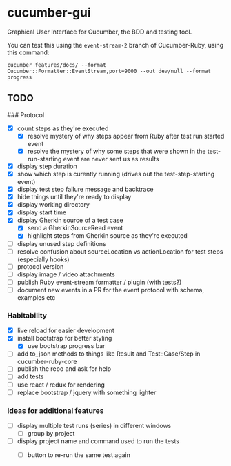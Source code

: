 # cucumber-gui

Graphical User Interface for Cucumber, the BDD and testing tool.

You can test this using the `event-stream-2` branch of Cucumber-Ruby, using this command:

    cucumber features/docs/ --format Cucumber::Formatter::EventStream,port=9000 --out dev/null --format progress

## TODO

### Protocol

- [x] count steps as they're executed
  - [x] resolve mystery of why steps appear from Ruby after test run started event
  - [x] resolve the mystery of why some steps that were shown in the test-run-starting event are never sent us as results
- [x] display step duration
- [x] show which step is curently running (drives out the test-step-starting event)
- [x] display test step failure message and backtrace
- [x] hide things until they're ready to display
- [x] display working directory
- [x] display start time
- [x] display Gherkin source of a test case
  - [x] send a GherkinSourceRead event
  - [x] highlight steps from Gherkin source as they're executed
- [ ] display unused step definitions
- [ ] resolve confusion about sourceLocation vs actionLocation for test steps (especially hooks)
- [ ] protocol version
- [ ] display image / video attachments
- [ ] publish Ruby event-stream formatter / plugin (with tests?)
- [ ] document new events in a PR for the event protocol with schema, examples etc

### Habitability

- [x] live reload for easier development
- [x] install bootstrap for better styling
  - [x] use bootstrap progress bar
- [ ] add to_json methods to things like Result and Test::Case/Step in cucumber-ruby-core
- [ ] publish the repo and ask for help
- [ ] add tests
- [ ] use react / redux for rendering
- [ ] replace bootstrap / jquery with something lighter

### Ideas for additional features

- [ ] display multiple test runs (series) in different windows
  - [ ] group by project
- [ ] display project name and command used to run the tests
  - [ ] button to re-run the same test again

